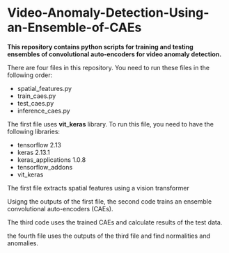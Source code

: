 # Video-Anomaly-Detection-Using-an-Ensemble-of-CAEs
**This repository contains python scripts for training and testing ensembles of convolutional auto-encoders for video anomaly detection.**



There are four files in this repository. You need to run these files in the following order:

- spatial_features.py
- train_caes.py
- test_caes.py
- inference_caes.py

The first file uses **vit_keras** library. To run this file, you need to have the following libraries:
- tensorflow 2.13
- keras 2.13.1
- keras_applications 1.0.8
- tensorflow_addons
- vit_keras

The first file extracts spatial features using a vision transformer

Usigng the outputs of the first file, the second code trains an ensemble convolutional auto-encoders (CAEs).

The third code uses the trained CAEs and calculate results of the test data.

the fourth file uses the outputs of the third file and find normalities and anomalies.
